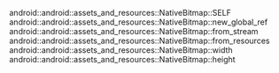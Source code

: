 android::android::assets_and_resources::NativeBitmap::SELF
android::android::assets_and_resources::NativeBitmap::new_global_ref
android::android::assets_and_resources::NativeBitmap::from_stream
android::android::assets_and_resources::NativeBitmap::from_resources
android::android::assets_and_resources::NativeBitmap::width
android::android::assets_and_resources::NativeBitmap::height